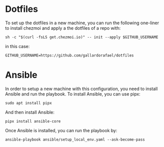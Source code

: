# Dotfiles
To set up the dotfiles in a new machine, you can run the following one-liner to install chezmoi and apply a the dotfiles of a repo with:

    sh -c "$(curl -fsLS get.chezmoi.io)" -- init --apply $GITHUB_USERNAME

in this case:

    GITHUB_USERNAME=https://github.com/gallardorafael/dotfiles

# Ansible

In order to setup a new machine with this configuration, you need to install Ansible and run the playbook. To install Ansible, you can use pipx:

    sudo apt install pipx

And then install Ansible:

    pipx install ansible-core


Once Ansible is installed, you can run the playbook by:

    ansible-playbook ansible/setup_local_env.yaml --ask-become-pass

